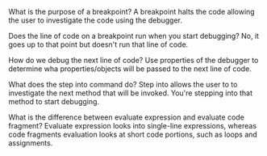 What is the purpose of a breakpoint?
  A breakpoint halts the code allowing the user to investigate the code using the debugger.

Does the line of code on a breakpoint run when you start debugging?
  No, it goes up to that point but doesn't run that line of code.


How do we debug the next line of code?
  Use properties of the debugger to determine wha properties/objects will be passed to the next line of code.

What does the step into command do?
  Step into allows the user to to investigate the next method that will be invoked. You're stepping into that method to start debugging.

What is the difference between evaluate expression and evaluate code fragment?
  Evaluate expression looks into single-line expressions, whereas code fragments evaluation looks at short code portions, such as loops and assignments.
